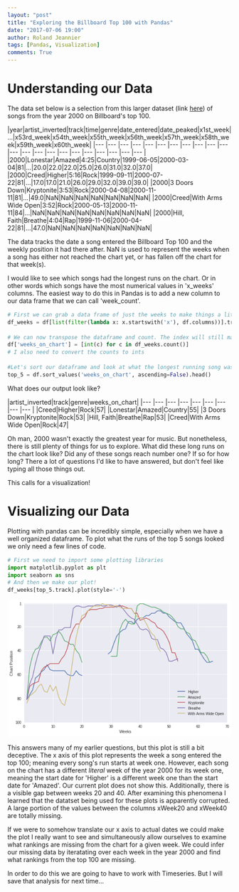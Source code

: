 ```yaml
---
layout: "post"
title: "Exploring the Billboard Top 100 with Pandas"
date: "2017-07-06 19:00"
author: Roland Jeannier
tags: [Pandas, Visualization]
comments: True
---
```

Understanding our Data
======================
The data set below is a selection from this larger dataset (link [here](https://github.com/rtjeannier/jekyll-blog/blob/master/data/billboard.csv)) of songs from the year 2000 on Billboard's top 100.

|year|artist_inverted|track|time|genre|date_entered|date_peaked|x1st_week|...|x53rd_week|x54th_week|x55th_week|x56th_week|x57th_week|x58th_week|x59th_week|x60th_week|
|--- |--- |--- |--- |--- |--- |--- |--- |--- |--- |--- |--- |--- |--- |--- |--- |--- |--- |--- |--- |--- |--- |
|2000|Lonestar|Amazed|4:25|Country|1999-06-05|2000-03-04|81|...|20.0|22.0|22.0|25.0|26.0|31.0|32.0|37.0|
|2000|Creed|Higher|5:16|Rock|1999-09-11|2000-07-22|81|...|17.0|17.0|21.0|26.0|29.0|32.0|39.0|39.0|
|2000|3 Doors Down|Kryptonite|3:53|Rock|2000-04-08|2000-11-11|81|...|49.0|NaN|NaN|NaN|NaN|NaN|NaN|NaN|
|2000|Creed|With Arms Wide Open|3:52|Rock|2000-05-13|2000-11-11|84|...|NaN|NaN|NaN|NaN|NaN|NaN|NaN|NaN|
|2000|Hill, Faith|Breathe|4:04|Rap|1999-11-06|2000-04-22|81|...|47.0|NaN|NaN|NaN|NaN|NaN|NaN|NaN|


The data tracks the date a song entered the Billboard Top 100 and the weekly position it had there after. NaN is used to represent the weeks when a song has either not reached the chart yet, or has fallen off the chart for that week(s).

I would like to see which songs had the longest runs on the chart. Or in other words which songs have the most numerical values in 'x_weeks' columns. The easiest way to do this in Pandas is to add a new column to our data frame that we can call 'week_count'.

```python
# First we can grab a data frame of just the weeks to make things a little easier to work with.
df_weeks = df[list(filter(lambda x: x.startswith('x'), df.columns))].transpose()

# We can now transpose the dataframe and count. The index will still match, so we can tack it on with a new name.
df['weeks_on_chart'] = [int(c) for c in df_weeks.count()]
# I also need to convert the counts to ints

#Let's sort our dataframe and look at what the longest running song was
top_5 = df.sort_values('weeks_on_chart', ascending=False).head()
```
What does our output look like?

|artist_inverted|track|genre|weeks_on_chart|
|--- |--- |--- |--- |--- |--- |--- |--- |--- |
|Creed|Higher|Rock|57|
|Lonestar|Amazed|Country|55|
|3 Doors Down|Kryptonite|Rock|53|
|Hill, Faith|Breathe|Rap|53|
|Creed|With Arms Wide Open|Rock|47|

Oh man, 2000 wasn't exactly the greatest year for music. But nonetheless, there is still plenty of things for us to explore. What did these long runs on the chart look like? Did any of these songs reach number one? If so for how long? There a lot of questions I'd like to have answered, but don't feel like typing all those things out.

This calls for a visualization!

Visualizing our Data
====================
Plotting with pandas can be incredibly simple, especially when we have a well organized dataframe. To plot what the runs of the top 5 songs looked we only need a few lines of code.

```python
# First we need to import some plotting libraries
import matplotlib.pyplot as plt
import seaborn as sns
# And then we make our plot!
df_weeks[top_5.track].plot(style='-')
```
![Top 5 Billboard Runs](/img/plots/billboardtop5_weekly.png)

This answers many of my earlier questions, but this plot is still a bit deceptive. The x axis of this plot represents the week a song entered the top 100; meaning every song's run starts at week one. However, each song on the chart has a different *literal* week of the year 2000 for its week one, meaning the start date for 'Higher' is a different week one than the start date for 'Amazed'. Our current plot does not show this. Additionally, there is a visible gap between weeks 20 and 40. After examining this phenomena I learned that the datatset being used for these plots is apparently corrupted. A large portion of the values between the columns xWeek20 and xWeek40 are totally missing.

If we were to somehow translate our x axis to actual dates we could make the plot I really want to see and simultaneously allow ourselves to examine what rankings are missing from the chart for a given week. We could infer our missing data by iteratating over each week in the year 2000 and find what rankings from the top 100 are missing.

In order to do this we are going to have to work with Timeseries. But I will save that analysis for next time...
